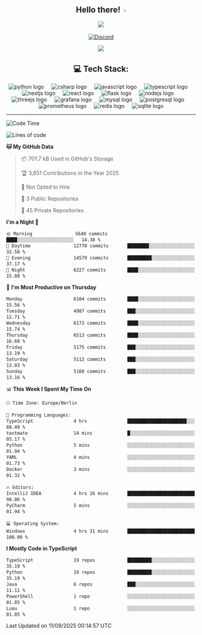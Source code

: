 <div align="center">
  
  ## <strong>Hello there! <img src="https://raw.githubusercontent.com/ginny100/ginny100/main/assets/waving-hand.webp" width="2%"></strong><br/>
  <p align="center">
    <a><img src="https://readme-typing-svg.herokuapp.com?color=3DF7E2&size=25&center=true&lines=hi;full+stack+developer;cops.bio+owner;"></a>
  </p>
  
</div>

<div align="center">
  <a href="https://discord.gg/mullencord">
    <img src="https://discord.c99.nl/widget/theme-1/727599616043909190.png" alt="Discord" />
  </a>
    <p align="center">  
      <img src="https://komarev.com/ghpvc/?username=Hunter-Matata">
    </p>
</div>

## <div align="center">💻 Tech Stack:</div>
<div align="center">
  <img src="https://cdn.jsdelivr.net/gh/devicons/devicon/icons/python/python-original.svg" height="40" alt="python logo"  />
  <img width="12" />
  <img src="https://cdn.jsdelivr.net/gh/devicons/devicon/icons/csharp/csharp-original.svg" height="40" alt="csharp logo"  />
  <img width="12" />
  <img src="https://cdn.jsdelivr.net/gh/devicons/devicon/icons/javascript/javascript-original.svg" height="40" alt="javascript logo"  />
  <img width="12" />
  <img src="https://cdn.jsdelivr.net/gh/devicons/devicon/icons/typescript/typescript-original.svg" height="40" alt="typescript logo"  />
  <img width="12" />
  <img src="https://cdn.jsdelivr.net/gh/devicons/devicon/icons/nextjs/nextjs-original.svg" height="40" alt="nextjs logo"  />
  <img width="12" />
  <img src="https://cdn.jsdelivr.net/gh/devicons/devicon/icons/react/react-original.svg" height="40" alt="react logo"  />
  <img width="12" />
  <img src="https://cdn.jsdelivr.net/gh/devicons/devicon/icons/flask/flask-original.svg" height="40" alt="flask logo"  />
  <img width="12" />
  <img src="https://cdn.jsdelivr.net/gh/devicons/devicon/icons/nodejs/nodejs-original.svg" height="40" alt="nodejs logo"  />
  <img width="12" />
  <img src="https://cdn.jsdelivr.net/gh/devicons/devicon/icons/threejs/threejs-original.svg" height="40" alt="threejs logo"  />
  <img width="12" />
  <img src="https://cdn.jsdelivr.net/gh/devicons/devicon/icons/grafana/grafana-original.svg" height="40" alt="grafana logo"  />
  <img width="12" />
  <img src="https://cdn.jsdelivr.net/gh/devicons/devicon/icons/mysql/mysql-original.svg" height="40" alt="mysql logo"  />
  <img width="12" />
  <img src="https://cdn.jsdelivr.net/gh/devicons/devicon/icons/postgresql/postgresql-original.svg" height="40" alt="postgresql logo"  />
  <img width="12" />
  <img src="https://cdn.jsdelivr.net/gh/devicons/devicon/icons/prometheus/prometheus-original.svg" height="40" alt="prometheus logo"  />
  <img width="12" />
  <img src="https://cdn.jsdelivr.net/gh/devicons/devicon/icons/redis/redis-original.svg" height="40" alt="redis logo"  />
  <img width="12" />
  <img src="https://cdn.jsdelivr.net/gh/devicons/devicon/icons/sqlite/sqlite-original.svg" height="40" alt="sqlite logo"  />
</div>

---
<!--START_SECTION:waka-->
![Code Time](http://img.shields.io/badge/Code%20Time-1%2C339%20hrs%2016%20mins-blue)

![Lines of code](https://img.shields.io/badge/From%20Hello%20World%20I%27ve%20Written-2.9%20million%20lines%20of%20code-blue)

**🐱 My GitHub Data** 

> 📦 701.7 kB Used in GitHub's Storage 
 > 
> 🏆 3,651 Contributions in the Year 2025
 > 
> 🚫 Not Opted to Hire
 > 
> 📜 3 Public Repositories 
 > 
> 🔑 45 Private Repositories 
 > 
**I'm a Night 🦉** 

```text
🌞 Morning                5640 commits        ████░░░░░░░░░░░░░░░░░░░░░   14.38 % 
🌆 Daytime                12778 commits       ████████░░░░░░░░░░░░░░░░░   32.58 % 
🌃 Evening                14579 commits       █████████░░░░░░░░░░░░░░░░   37.17 % 
🌙 Night                  6227 commits        ████░░░░░░░░░░░░░░░░░░░░░   15.88 % 
```
📅 **I'm Most Productive on Thursday** 

```text
Monday                   6104 commits        ████░░░░░░░░░░░░░░░░░░░░░   15.56 % 
Tuesday                  4987 commits        ███░░░░░░░░░░░░░░░░░░░░░░   12.71 % 
Wednesday                6173 commits        ████░░░░░░░░░░░░░░░░░░░░░   15.74 % 
Thursday                 6513 commits        ████░░░░░░░░░░░░░░░░░░░░░   16.60 % 
Friday                   5175 commits        ███░░░░░░░░░░░░░░░░░░░░░░   13.19 % 
Saturday                 5112 commits        ███░░░░░░░░░░░░░░░░░░░░░░   13.03 % 
Sunday                   5160 commits        ███░░░░░░░░░░░░░░░░░░░░░░   13.16 % 
```


📊 **This Week I Spent My Time On** 

```text
🕑︎ Time Zone: Europe/Berlin

💬 Programming Languages: 
TypeScript               4 hrs               ██████████████████████░░░   88.49 % 
textmate                 14 mins             █░░░░░░░░░░░░░░░░░░░░░░░░   05.17 % 
Python                   5 mins              ░░░░░░░░░░░░░░░░░░░░░░░░░   01.94 % 
YAML                     4 mins              ░░░░░░░░░░░░░░░░░░░░░░░░░   01.73 % 
Docker                   3 mins              ░░░░░░░░░░░░░░░░░░░░░░░░░   01.32 % 

🔥 Editors: 
IntelliJ IDEA            4 hrs 26 mins       █████████████████████████   98.06 % 
PyCharm                  5 mins              ░░░░░░░░░░░░░░░░░░░░░░░░░   01.94 % 

💻 Operating System: 
Windows                  4 hrs 31 mins       █████████████████████████   100.00 % 
```

**I Mostly Code in TypeScript** 

```text
TypeScript               19 repos            █████████░░░░░░░░░░░░░░░░   35.19 % 
Python                   19 repos            █████████░░░░░░░░░░░░░░░░   35.19 % 
Java                     6 repos             ███░░░░░░░░░░░░░░░░░░░░░░   11.11 % 
PowerShell               1 repo              ░░░░░░░░░░░░░░░░░░░░░░░░░   01.85 % 
Luau                     1 repo              ░░░░░░░░░░░░░░░░░░░░░░░░░   01.85 % 
```




 Last Updated on 11/09/2025 00:14:57 UTC
<!--END_SECTION:waka-->
